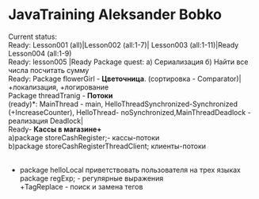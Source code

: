# JavaTraining Aleksander Bobko
Current status:</br>
Ready: Lesson001 (all)|Lesson002 (all:1-7)| Lesson003 (all:1-11)|Ready Lesson004 (all:1-9)</br>
Ready: lesson005 |Ready Package quest: a) Сериализация б) Найти все числа посчитать сумму</br>
Ready: Package flowerGirl - <b>Цветочница</b>. (сортировка - Comparator)|</br>
+локализация, +логирование 
</br>
Package threadTranig - <b>Потоки</b></br>(ready)*: MainThread - main, HelloThreadSynchronized-Synchronized (+IncreaseCounter), HelloThread- noSynchronized,MainThreadDeadlock - реализация Deadlock|</br>
Ready- <b>Кассы в магазине+</b></br>
a)package storeCashRegister;- кассы-потоки</br>
b)package storeCashRegisterThreadClient; клиенты-потоки</br>
</br>
+ package helloLocal приветствовать пользователя на трех языках</br> 
package regExp; - регулярные выражения</br>
+TagReplace - поиск и замена тегов</br>